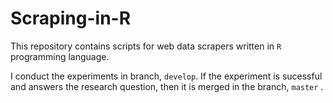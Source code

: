 # Scraping-in-R
This repository contains scripts for web data scrapers written in `R` programming language.

I conduct the experiments in branch, `develop`. If the experiment is sucessful and answers the research question, then it is merged in the branch, `master` .
